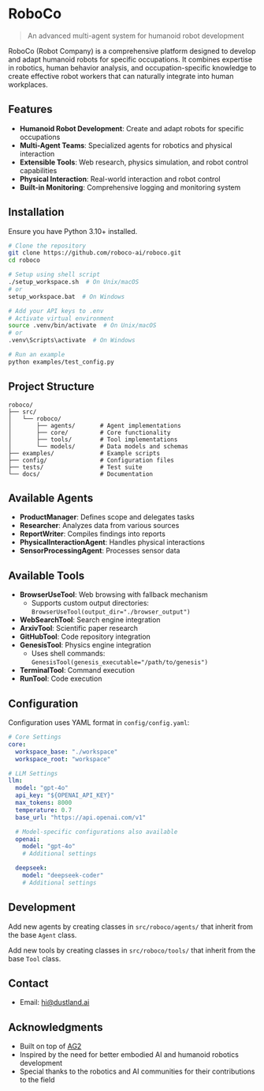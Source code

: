 # RoboCo

> An advanced multi-agent system for humanoid robot development

RoboCo (Robot Company) is a comprehensive platform designed to develop and adapt humanoid robots for specific occupations. It combines expertise in robotics, human behavior analysis, and occupation-specific knowledge to create effective robot workers that can naturally integrate into human workplaces.

## Features

- **Humanoid Robot Development**: Create and adapt robots for specific occupations
- **Multi-Agent Teams**: Specialized agents for robotics and physical interaction
- **Extensible Tools**: Web research, physics simulation, and robot control capabilities
- **Physical Interaction**: Real-world interaction and robot control
- **Built-in Monitoring**: Comprehensive logging and monitoring system

## Installation

Ensure you have Python 3.10+ installed.

```bash
# Clone the repository
git clone https://github.com/roboco-ai/roboco.git
cd roboco

# Setup using shell script
./setup_workspace.sh  # On Unix/macOS
# or
setup_workspace.bat  # On Windows

# Add your API keys to .env
# Activate virtual environment
source .venv/bin/activate  # On Unix/macOS
# or
.venv\Scripts\activate  # On Windows

# Run an example
python examples/test_config.py
```

## Project Structure

```
roboco/
├── src/
│   └── roboco/
│       ├── agents/       # Agent implementations
│       ├── core/         # Core functionality
│       ├── tools/        # Tool implementations
│       └── models/       # Data models and schemas
├── examples/             # Example scripts
├── config/               # Configuration files
├── tests/                # Test suite
└── docs/                 # Documentation
```

## Available Agents

- **ProductManager**: Defines scope and delegates tasks
- **Researcher**: Analyzes data from various sources
- **ReportWriter**: Compiles findings into reports
- **PhysicalInteractionAgent**: Handles physical interactions
- **SensorProcessingAgent**: Processes sensor data

## Available Tools

- **BrowserUseTool**: Web browsing with fallback mechanism
  - Supports custom output directories: `BrowserUseTool(output_dir="./browser_output")`
- **WebSearchTool**: Search engine integration
- **ArxivTool**: Scientific paper research
- **GitHubTool**: Code repository integration
- **GenesisTool**: Physics engine integration
  - Uses shell commands: `GenesisTool(genesis_executable="/path/to/genesis")`
- **TerminalTool**: Command execution
- **RunTool**: Code execution

## Configuration

Configuration uses YAML format in `config/config.yaml`:

```yaml
# Core Settings
core:
  workspace_base: "./workspace"
  workspace_root: "workspace"

# LLM Settings
llm:
  model: "gpt-4o"
  api_key: "${OPENAI_API_KEY}"
  max_tokens: 8000
  temperature: 0.7
  base_url: "https://api.openai.com/v1"

  # Model-specific configurations also available
  openai:
    model: "gpt-4o"
    # Additional settings

  deepseek:
    model: "deepseek-coder"
    # Additional settings
```

## Development

Add new agents by creating classes in `src/roboco/agents/` that inherit from the base `Agent` class.

Add new tools by creating classes in `src/roboco/tools/` that inherit from the base `Tool` class.

## Contact

- Email: hi@dustland.ai

## Acknowledgments

- Built on top of [AG2](https://github.com/ag2ai/ag2)
- Inspired by the need for better embodied AI and humanoid robotics development
- Special thanks to the robotics and AI communities for their contributions to the field

